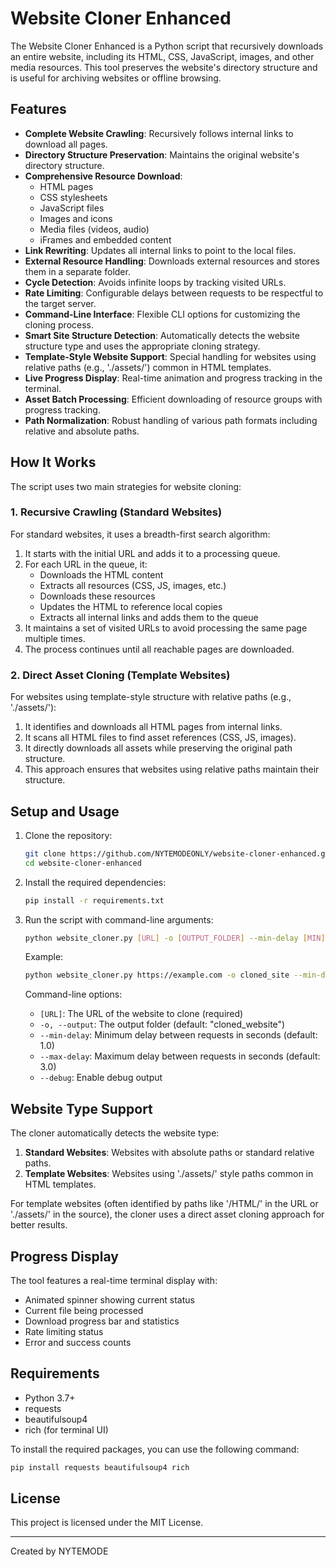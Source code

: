 # Website Cloner Enhanced

The Website Cloner Enhanced is a Python script that recursively downloads an entire website, including its HTML, CSS, JavaScript, images, and other media resources. This tool preserves the website's directory structure and is useful for archiving websites or offline browsing.

## Features

- **Complete Website Crawling**: Recursively follows internal links to download all pages.
- **Directory Structure Preservation**: Maintains the original website's directory structure.
- **Comprehensive Resource Download**: 
  - HTML pages
  - CSS stylesheets
  - JavaScript files
  - Images and icons
  - Media files (videos, audio)
  - iFrames and embedded content
- **Link Rewriting**: Updates all internal links to point to the local files.
- **External Resource Handling**: Downloads external resources and stores them in a separate folder.
- **Cycle Detection**: Avoids infinite loops by tracking visited URLs.
- **Rate Limiting**: Configurable delays between requests to be respectful to the target server.
- **Command-Line Interface**: Flexible CLI options for customizing the cloning process.
- **Smart Site Structure Detection**: Automatically detects the website structure type and uses the appropriate cloning strategy.
- **Template-Style Website Support**: Special handling for websites using relative paths (e.g., './assets/') common in HTML templates.
- **Live Progress Display**: Real-time animation and progress tracking in the terminal.
- **Asset Batch Processing**: Efficient downloading of resource groups with progress tracking.
- **Path Normalization**: Robust handling of various path formats including relative and absolute paths.

## How It Works

The script uses two main strategies for website cloning:

### 1. Recursive Crawling (Standard Websites)
For standard websites, it uses a breadth-first search algorithm:

1. It starts with the initial URL and adds it to a processing queue.
2. For each URL in the queue, it:
   - Downloads the HTML content
   - Extracts all resources (CSS, JS, images, etc.)
   - Downloads these resources
   - Updates the HTML to reference local copies
   - Extracts all internal links and adds them to the queue
3. It maintains a set of visited URLs to avoid processing the same page multiple times.
4. The process continues until all reachable pages are downloaded.

### 2. Direct Asset Cloning (Template Websites)
For websites using template-style structure with relative paths (e.g., './assets/'):

1. It identifies and downloads all HTML pages from internal links.
2. It scans all HTML files to find asset references (CSS, JS, images).
3. It directly downloads all assets while preserving the original path structure.
4. This approach ensures that websites using relative paths maintain their structure.

## Setup and Usage

1. Clone the repository:

   ```bash
   git clone https://github.com/NYTEMODEONLY/website-cloner-enhanced.git
   cd website-cloner-enhanced
   ```

2. Install the required dependencies:
   ```bash
   pip install -r requirements.txt
   ```

3. Run the script with command-line arguments:
   ```bash
   python website_cloner.py [URL] -o [OUTPUT_FOLDER] --min-delay [MIN] --max-delay [MAX]
   ```
   
   Example:
   ```bash
   python website_cloner.py https://example.com -o cloned_site --min-delay 2 --max-delay 5
   ```
   
   Command-line options:
   - `[URL]`: The URL of the website to clone (required)
   - `-o, --output`: The output folder (default: "cloned_website")
   - `--min-delay`: Minimum delay between requests in seconds (default: 1.0)
   - `--max-delay`: Maximum delay between requests in seconds (default: 3.0)
   - `--debug`: Enable debug output

## Website Type Support

The cloner automatically detects the website type:

1. **Standard Websites**: Websites with absolute paths or standard relative paths.
2. **Template Websites**: Websites using './assets/' style paths common in HTML templates.

For template websites (often identified by paths like '/HTML/' in the URL or './assets/' in the source), the cloner uses a direct asset cloning approach for better results.

## Progress Display

The tool features a real-time terminal display with:
- Animated spinner showing current status
- Current file being processed
- Download progress bar and statistics
- Rate limiting status
- Error and success counts

## Requirements
- Python 3.7+
- requests
- beautifulsoup4
- rich (for terminal UI)

To install the required packages, you can use the following command:
```bash
pip install requests beautifulsoup4 rich
```

## License
This project is licensed under the MIT License.

---
Created by NYTEMODE
